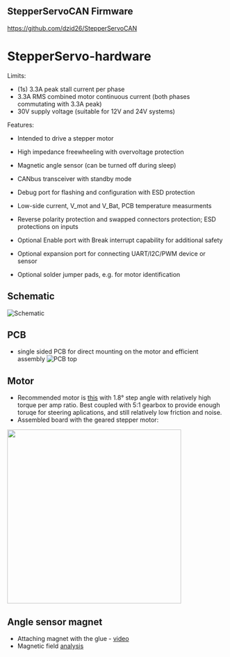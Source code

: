 ## StepperServoCAN Firmware
https://github.com/dzid26/StepperServoCAN

# StepperServo-hardware
Limits:
- (1s) 3.3A peak stall current per phase
- 3.3A RMS combined motor continuous current (both phases commutating with 3.3A peak)
- 30V supply voltage (suitable for 12V and 24V systems)

Features:
- Intended to drive a stepper motor
- High impedance freewheeling with overvoltage protection
- Magnetic angle sensor (can be turned off during sleep)
- CANbus transceiver with standby mode
- Debug port for flashing and configuration with ESD protection
- Low-side current, V_mot and V_Bat, PCB temperature measurments
- Reverse polarity protection and swapped connectors protection; ESD protections on inputs

- Optional Enable port with Break interrupt capability for additional safety
- Optional expansion port for connecting UART/I2C/PWM device or sensor
- Optional solder jumper pads, e.g. for motor identification


## Schematic
![Schematic](https://github.com/dzid26/StepperServo-hardware/assets/841061/26044936-3bbd-4623-a9a9-cf02ee5615a4)


## PCB
- single sided PCB for direct mounting on the motor and efficient assembly
![PCB top](https://github.com/dzid26/StepperServo-hardware/assets/841061/6630eae3-68ce-4e0a-865e-0486b327640d)


## Motor
- Recommended motor is [this](https://www.aliexpress.com/item/4001349087963.html) with 1.8° step angle with relatively high torque per amp ratio. Best coupled with 5:1 gearbox to provide enough toruqe for steering aplications, and still relatively low friction and noise.
- Assembled board with the geared stepper motor:
<img src="https://cdn.discordapp.com/attachments/697072551792345099/1040094846616092722/rn_image_picker_lib_temp_50f777a1-98be-4415-b568-f546d33a9265.jpg" width="400" />


## Angle sensor magnet
- Attaching magnet with the glue - [video](https://youtu.be/mQyXR3hITy0?t=41)
- Magnetic field [analysis](/Design/Magnet/README.md) 
